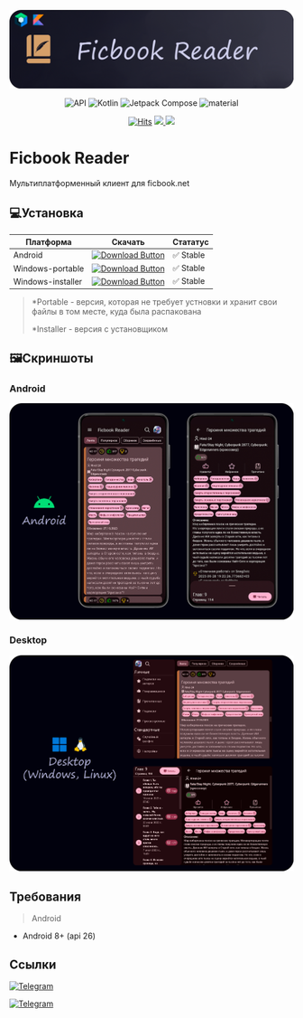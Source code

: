 ![promo banner](https://github.com/B1ays/ficbook-reader/blob/ebe0cd86d1c18a09099ee23acc99fe3995c0e0b1/promo/banner.png "promo banner")

<p align="center">
  <img alt="API" src="https://img.shields.io/badge/Api%2026+-50f270?logo=android&logoColor=black&style=for-the-badge"/></a>
  <img alt="Kotlin" src="https://img.shields.io/badge/Kotlin-a503fc?logo=kotlin&logoColor=white&style=for-the-badge"/></a>
  <img alt="Jetpack Compose" src="https://img.shields.io/static/v1?style=for-the-badge&message=Jetpack+Compose&color=4285F4&logo=Jetpack+Compose&logoColor=FFFFFF&label="/></a> 
  <img alt="material" src="https://custom-icon-badges.demolab.com/badge/material%20you-lightblue?style=for-the-badge&logoColor=333&logo=material-you"/></a>
</p>
<p align="center">
    <a href="https://github.com/B1ays/ficbook-reader/">
        <img alt="Hits" src="https://hits.sh/github.com/B1ays/ficbook-reader.svg?style=for-the-badge&label=Views&extraCount=7500&color=ff3f6f"/></a>
    <a href="https://github.com/B1ays/ficbook-reader/releases">
        <img src="https://img.shields.io/github/downloads/B1ays/ficbook-reader/total?color=orange&style=for-the-badge"/>
    </a>
    <a href="https://github.com/B1ays/ficbook-reader/stargazers">
        <img src="https://img.shields.io/github/stars/B1ays/ficbook-reader?color=ffff00&style=for-the-badge"/>
    </a>
</p>

# Ficbook Reader
Мультиплатформенный клиент для ficbook.net

## 💻Установка
| Платформа | Скачать | Стататус |
|----------|----------|--------|
| Android    |[![Download Button](https://img.shields.io/github/v/release/B1ays/ficbook-reader?color=7885FF&label=Android-Apk&logo=android&style=for-the-badge)](https://github.com/B1ays/ficbook-reader/releases/latest/download/app-android-release.apk)| ✅ Stable | 
| Windows-portable    |[![Download Button](https://img.shields.io/github/v/release/B1ays/ficbook-reader?color=00A8E8&label=Windows-portable&logo=windows&style=for-the-badge)](https://github.com/B1ays/ficbook-reader/releases/latest/download/app-windows-portable.zip)| ✅ Stable | 
| Windows-installer   |[![Download Button](https://img.shields.io/github/v/release/B1ays/ficbook-reader?color=00719c&label=Windows-installer&logo=windows&style=for-the-badge)](https://github.com/B1ays/ficbook-reader/releases/latest/download/app-windows-installer.exe)| ✅ Stable | 
> *Portable - версия, которая не требует устновки и хранит свои файлы в том месте, куда была распакована
> 
> *Installer - версия с установщиком

## 🖼️Скриншоты
### Android
![promo banner](https://github.com/B1ays/ficbook-reader/blob/ebe0cd86d1c18a09099ee23acc99fe3995c0e0b1/promo/promo_android.png "promo banner")
### Desktop
![promo banner](https://github.com/B1ays/ficbook-reader/blob/ebe0cd86d1c18a09099ee23acc99fe3995c0e0b1/promo/promo_desktop.png "promo banner")

## Требования
> Android

* Android 8+ (api 26)

## Ссылки
[![Telegram](https://img.shields.io/badge/Группа_в_Telegram-2CA5E0?style=for-the-badge&logo=telegram&logoColor=white)](https://t.me/ficbook_reader)

[![Telegram](https://img.shields.io/badge/Blays_в_Telegram-2CA5E0?style=for-the-badge&logo=telegram&logoColor=white)](https://t.me/B1ays)
